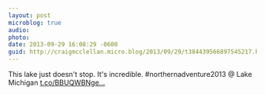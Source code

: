 ```yaml
---
layout: post
microblog: true
audio: 
photo: 
date: 2013-09-29 16:08:29 -0600
guid: http://craigmcclellan.micro.blog/2013/09/29/t384439566897545217.html
---
```

This lake just doesn't stop. It's incredible. #northernadventure2013 @ Lake Michigan [t.co/BBUQWBNge...](http://t.co/BBUQWBNgea)

